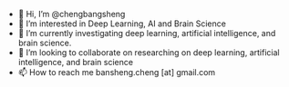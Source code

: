 - 👋 Hi, I’m @chengbangsheng
- 👀 I’m interested in Deep Learning, AI and Brain Science
- 🌱 I’m currently investigating deep learning, artificial intelligence, and brain science.
- 💞️ I’m looking to collaborate on researching on deep learning, artificial intelligence, and brain science
- 📫 How to reach me bansheng.cheng [at] gmail.com

<!---
chengbangsheng/chengbangsheng is a ✨ special ✨ repository because its `README.md` (this file) appears on your GitHub profile.
You can click the Preview link to take a look at your changes.
--->
